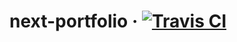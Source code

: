 # next-portfolio &middot; [![Travis CI](https://travis-ci.org/S-a-l-a-d/next-portfolio.svg?branch=master)](https://travis-ci.org/S-a-l-a-d/next-portfolio)
